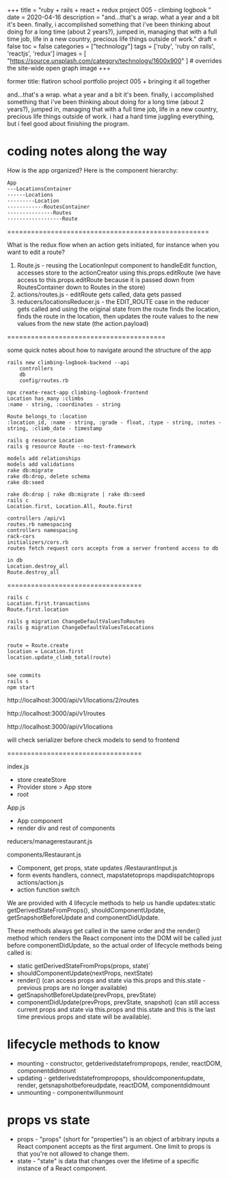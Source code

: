 +++
title = "ruby + rails + react + redux project 005 - climbing logbook "
date = 2020-04-16
description = "and...that's a wrap. what a year and a bit it's been. finally, i accomplished something that i've been thinking about doing for a long time (about 2 years?), jumped in, managing that with a full time job, life in a new country, precious life things outside of work."
draft = false
toc = false
categories = ["technology"]
tags = ['ruby', 'ruby on rails', 'reactjs', 'redux']
images = [
  "https://source.unsplash.com/category/technology/1600x900"
] # overrides the site-wide open graph image
+++

former title: flatiron school portfolio project 005 + bringing it all together

and...that's a wrap. what a year and a bit it's been. finally, i accomplished something that i've been thinking about doing for a long time (about 2 years?), jumped in, managing that with a full time job, life in a new country, precious life things outside of work. i had a hard time juggling everything, but i feel good about finishing the program.

coding notes along the way
=============================

How is the app organized? Here is the component hierarchy:

```
App
---LocationsContainer
------Locations
---------Location
------------RoutesContainer
---------------Routes
------------------Route
```
===================================================

What is the redux flow when an action gets initiated, for instance when you want to edit a route?

1. Route.js - reusing the LocationInput component to handleEdit function, accesses store to the actionCreator using this.props.editRoute (we have access to this.props.editRoute because it is passed down from RoutesContainer down to Routes in the store)
1. actions/routes.js - editRoute gets called, data gets passed
1. reducers/locationsReducer.js - the EDIT_ROUTE case in the reducer gets called and using the original state from the route finds the location, finds the route in the location, then updates the route values to the new values from the new state (the action.payload)

========================================

some quick notes about how to navigate around the structure of the app

```
rails new climbing-logbook-backend --api
	controllers
	db
	config/routes.rb

npx create-react-app climbing-logbook-frontend
Location has_many :climbs
:name - string, :coordinates - string

Route belongs_to :location
:location_id, :name - string, :grade - float, :type - string, :notes - string, :climb_date - timestamp

rails g resource Location
rails g resource Route --no-test-framework

models add relationships
models add validations
rake db:migrate
rake db:drop, delete schema
rake db:seed

rake db:drop | rake db:migrate | rake db:seed
rails c
Location.first, Location.All, Route.first

controllers /api/v1
routes.rb namespacing
controllers namespacing
rack-cors
initializers/cors.rb
routes fetch request cors accepts from a server frontend access to db

in db
Location.destroy_all
Route.destroy_all
```
==================================

```
rails c
Location.first.transactions
Route.first.location

rails g migration ChangeDefaultValuesToRoutes
rails g migration ChangeDefaultValuesToLocations 


route = Route.create
location = Location.first
location.update_climb_total(route)


see commits
rails s
npm start
```

http://localhost:3000/api/v1/locations/2/routes

http://localhost:3000/api/v1/routes

http://localhost:3000/api/v1/locations


will check serializer before check models to send to frontend

==================================

index.js
- store createStore
- Provider store > App store
- root

App.js
- App component
- render div and rest of components

reducers/managerestaurant.js

components/Restaurant.js
- Component, get props, state updates
/RestaurantInput.js
- form events handlers, connect, mapstatetoprops mapdispatchtoprops
actions/action.js
- action function switch

We are provided with 4 lifecycle methods to help us handle updates:static getDerivedStateFromProps(), shouldComponentUpdate, getSnapshotBeforeUpdate and componentDidUpdate.

These methods always get called in the same order and the render() method which renders the React component into the DOM will be called just before componentDidUpdate, so the actual order of lifecycle methods being called is:

- static getDerivedStateFromProps(props, state)`
- shouldComponentUpdate(nextProps, nextState)
- render() (can access props and state via this.props and this.state - previous props are no longer available)
- getSnapshotBeforeUpdate(prevProps, prevState)
- componentDidUpdate(prevProps, prevState, snapshot) (can still access current props and state via this.props and this.state and this is the last time previous props and state will be available).


# lifecycle methods to know
* mounting - constructor, getderivedstatefrompropops, render, reactDOM, componentdidmount
* updating - getderivedstatefrompropops, shouldcomponentupdate, render, getsnapshotbeforeudpdate, reactDOM, componentdidmount
* unmounting - componentwillunmount

# props vs state
- props - "props" (short for "properties") is an object of arbitrary inputs a React  component accepts as the first argument. One limit to props is that you're not allowed to change them.
- state - "state" is data that changes over the lifetime of a specific instance of a React component.

